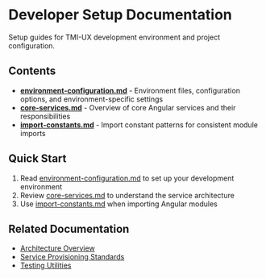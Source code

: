 # Developer Setup Documentation

Setup guides for TMI-UX development environment and project configuration.

## Contents

- **[environment-configuration.md](environment-configuration.md)** - Environment files, configuration options, and environment-specific settings
- **[core-services.md](core-services.md)** - Overview of core Angular services and their responsibilities
- **[import-constants.md](import-constants.md)** - Import constant patterns for consistent module imports

## Quick Start

1. Read [environment-configuration.md](environment-configuration.md) to set up your development environment
2. Review [core-services.md](core-services.md) to understand the service architecture
3. Use [import-constants.md](import-constants.md) when importing Angular modules

## Related Documentation

- [Architecture Overview](../../reference/architecture/overview.md)
- [Service Provisioning Standards](../../reference/architecture/service-provisioning.md)
- [Testing Utilities](../testing/testing-utilities.md)